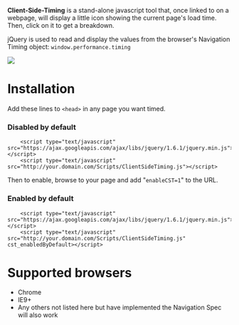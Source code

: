 

**Client-Side-Timing** is a stand-alone javascript tool that, once linked to on a webpage, will display a little icon showing the current page's load time. Then, click on it to get a breakdown.

jQuery is used to read and display the values from the browser's Navigation Timing object: `window.performance.timing`

<img src='https://client-side-timing.googlecode.com/files/cst_screencap.png' />

# Installation #

Add these lines to `<head>` in any page you want timed.

### Disabled by default ###

```
    <script type="text/javascript" src="https://ajax.googleapis.com/ajax/libs/jquery/1.6.1/jquery.min.js"></script>
    <script type="text/javascript" src="http://your.domain.com/Scripts/ClientSideTiming.js"></script>
```

Then to enable, browse to your page and add "`enableCST=1`" to the URL.


### Enabled by default ###

```
    <script type="text/javascript" src="https://ajax.googleapis.com/ajax/libs/jquery/1.6.1/jquery.min.js"></script>
    <script type="text/javascript" src="http://your.domain.com/Scripts/ClientSideTiming.js" cst_enabledByDefault></script>
```

# Supported browsers #
  * Chrome
  * IE9+
  * Any others not listed here but have implemented the Navigation Spec will also work
